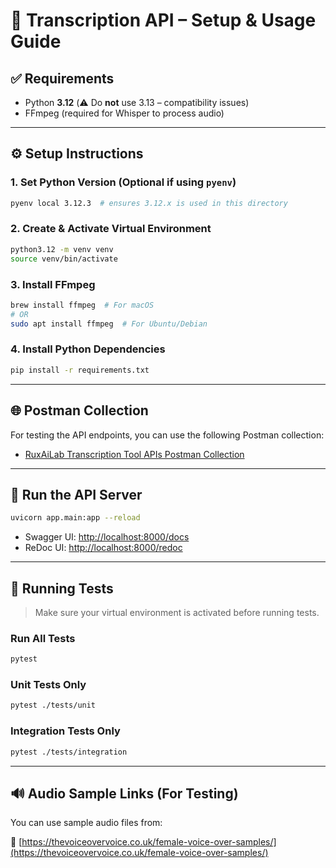 # 📝 Transcription API – Setup & Usage Guide

## ✅ Requirements

- Python **3.12** (⚠️ Do **not** use 3.13 – compatibility issues)
- FFmpeg (required for Whisper to process audio)

---

## ⚙️ Setup Instructions

### 1. Set Python Version (Optional if using `pyenv`)

```bash
pyenv local 3.12.3  # ensures 3.12.x is used in this directory
```

### 2. Create & Activate Virtual Environment

```bash
python3.12 -m venv venv
source venv/bin/activate
```

### 3. Install FFmpeg

```bash
brew install ffmpeg  # For macOS
# OR
sudo apt install ffmpeg  # For Ubuntu/Debian
```

### 4. Install Python Dependencies

```bash
pip install -r requirements.txt
```

---

## 🌐 Postman Collection

For testing the API endpoints, you can use the following Postman collection:

- [RuxAiLab Transcription Tool APIs Postman Collection](https://www.postman.com/ruxailab/ruxailab-workspace/collection/slzg8if/transcription-api)

---

## 🚀 Run the API Server

```bash
uvicorn app.main:app --reload
```

- Swagger UI: [http://localhost:8000/docs](http://localhost:8000/docs)
- ReDoc UI: [http://localhost:8000/redoc](http://localhost:8000/redoc)

---

## 🧺 Running Tests

> Make sure your virtual environment is activated before running tests.

### Run All Tests

```bash
pytest
```

### Unit Tests Only

```bash
pytest ./tests/unit
```

### Integration Tests Only

```bash
pytest ./tests/integration
```

---

## 🔊 Audio Sample Links (For Testing)

You can use sample audio files from:

**🔗** [https://thevoiceovervoice.co.uk/female-voice-over-samples/](https://thevoiceovervoice.co.uk/female-voice-over-samples/)
